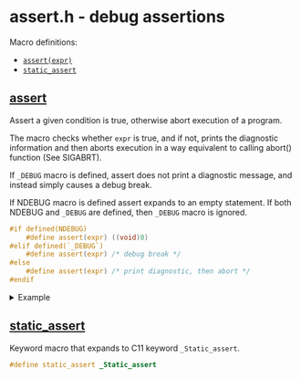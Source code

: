 
# assert.h - debug assertions

Macro definitions:

- [`assert(expr)`](#assert)
- [`static_assert`](#static-assert)

## [assert](#assert)

Assert a given condition is true, otherwise abort execution of a program.

The macro checks whether `expr` is true, and if not, prints the
diagnostic information and then aborts execution in a way equivalent to calling
abort() function (See SIGABRT).

If `_DEBUG` macro is defined, assert does not print a diagnostic message, and
instead simply causes a debug break.

If NDEBUG macro is defined assert expands to an empty statement. If both NDEBUG
and `_DEBUG` are defined, then `_DEBUG` macro is ignored.

```c
#if defined(NDEBUG)
    #define assert(expr) ((void)0)
#elif defined(`_DEBUG`)
    #define assert(expr) /* debug break */
#else
    #define assert(expr) /* print diagnostic, then abort */
#endif
```

<details>
<summary>Example</summary>

```c
// Uncomment to disable assert
//#define NDEBUG
#include <assert.h>

int factorial(int n) {
    assert(n >= 0);
    if(n == 0) return 1;
    return n*factorial(n-1);
}

int main() {
    printf("Factorial of %d is %d\n", 10, factorial(10));
    printf("Factorial of %d is %d\n", -1, factorial(-1));
    return 0;
}
```

The first function would print 3628800, the second would trigger an assert.
Output:

```
Factorial of 10 is 3628800
Assertion failed: n >= 0
  Function: factorial
  File: test\test_assert.c
  Line: 4
Trace:
  4: factorial
  3: main
  2: mainCRTStartup
  1: BaseThreadInitThunk
  0: RtlUserThreadStart
```
</details>

## [static_assert](#static-assert)

Keyword macro that expands to C11 keyword `_Static_assert`.

```c
#define static_assert _Static_assert
```
